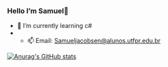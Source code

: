 ### Hello I’m Samuel👋
- 🌱 I’m currently learning c#
- - 📫 Email: Samueljacobsen@alunos.utfpr.edu.br





[![Anurag's GitHub stats](https://github-readme-stats.vercel.app/api?username=Samueljacobsen)](https://github.com/SamuelJacobsen/github-readme-stats)






